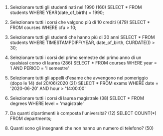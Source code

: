 1. Selezionare tutti gli studenti nati nel 1990 (160)
SELECT *
FROM students
WHERE YEAR(date_of_birth) = 1990;

2. Selezionare tutti i corsi che valgono più di 10 crediti (479)
SELECT *
FROM courses
WHERE cfu > 10;

3. Selezionare tutti gli studenti che hanno più di 30 anni
SELECT *
FROM students
WHERE TIMESTAMPDIFF(YEAR, date_of_birth, CURDATE()) > 30;

4. Selezionare tutti i corsi del primo semestre del primo anno di un qualsiasi corso di
laurea (286)
SELECT *
FROM courses
WHERE year = 1 AND PERIOD = 'I semestre'

5. Selezionare tutti gli appelli d'esame che avvengono nel pomeriggio (dopo le 14) del
20/06/2020 (21)
SELECT *
FROM exams
WHERE date = '2020-06-20'
AND hour > '14:00:00'

6. Selezionare tutti i corsi di laurea magistrale (38)
SELECT *
FROM degrees
WHERE level = 'magistrale'

7. Da quanti dipartimenti è composta l'università? (12)
SELECT COUNT(*)
FROM departments;

8. Quanti sono gli insegnanti che non hanno un numero di telefono? (50)